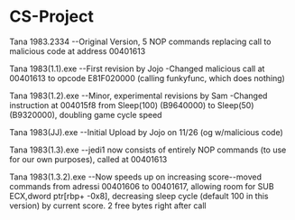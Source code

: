 # CS-Project
Tana 1983.2334
--Original Version, 5 NOP commands replacing call to malicious code at address 00401613

Tana 1983(1.1).exe
--First revision by Jojo
  -Changed malicious call at 00401613 to opcode E81F020000 (calling funkyfunc, which does nothing)

Tana 1983(1.2).exe
--Minor, experimental revisions by Sam
  -Changed instruction at 004015f8 from Sleep(100) (B9640000) to Sleep(50) (B9320000), doubling game cycle speed

Tana 1983(JJ).exe
--Initial Upload by Jojo on 11/26 (og w/malicious code)

Tana 1983(1.3).exe
--jedi1 now consists of entirely NOP commands (to use for our own purposes), called at 00401613

Tana 1983(1.3.2).exe
--Now speeds up on increasing score--moved commands from adressi 00401606 to 00401617, allowing room for SUB ECX,dword ptr[rbp+ -0x8], decreasing sleep cycle (default 100 in this version) by current score. 2 free bytes right after call
